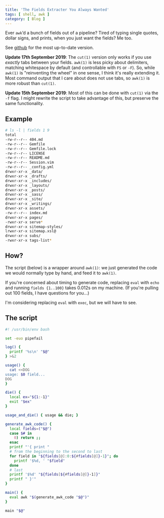 ```yaml
---
title: 'The Fields Extracter You Always Wanted'
tags: [ shell, awk ]
category: [ Blog ]
---
```


Ever `awk`’d a bunch of fields out of a pipeline? Tired of typing single quotes,
dollar signs, and prints, when you just want the fields? Me too.

See [github](https://github.com/benknoble/Dotfiles/blob/master/links/bin/fields)
for the most up-to-date version.

**Update 17th September 2019**: The `cut(1)` version only works if you use
*exactly* tabs between your fields. `awk(1)` is less picky about delimiters,
matching whitespace by default (and controllable with `FS` or `-F`). So, while
`awk(1)` is "reinventing the wheel" in one sense, I think it's really extending
it. Most command output that I care about does not use tabs, so `awk(1)` is more
robust than `cut(1)`.

**Update 15th September 2019**: Most of this can be done with `cut(1)` via the
`-f` flag. I might rewrite the script to take advantage of this, but preserve
the same functionality.

## Example

```bash
# ls -l | fields 1 9
total
-rw-r--r-- 404.md
-rw-r--r-- Gemfile
-rw-r--r-- Gemfile.lock
-rw-r--r-- LICENSE
-rw-r--r-- README.md
-rw-r--r-- Session.vim
-rw-r--r-- _config.yml
drwxr-xr-x _data/
drwxr-xr-x _drafts/
drwxr-xr-x _includes/
drwxr-xr-x _layouts/
drwxr-xr-x _posts/
drwxr-xr-x _sass/
drwxr-xr-x _site/
drwxr-xr-x _writings/
drwxr-xr-x assets/
-rw-r--r-- index.md
drwxr-xr-x pages/
-rwxr-xr-x serve*
drwxr-xr-x sitemap-styles/
lrwxr-xr-x sitemap.xsl@
drwxr-xr-x subs/
-rwxr-xr-x tags-list*
```

## How?

The script (below) is a wrapper around `awk(1)`: we just generated the code we
would normally type by hand, and feed it to `awk(1)`.

If you're concerned about timing to generate code, replacing `eval` with `echo`
and running `fields {1..100}` takes 0.012s on my machine. (If you're pulling out
100 fields, I have questions for you…)

I'm considering replacing `eval` with `exec`, but we will have to see.

## The script

```bash
#! /usr/bin/env bash

set -euo pipefail

log() {
  printf '%s\n' "$@"
} >&2

usage() {
  cat <<DOG
usage: $0 field...
DOG
}

die() {
  local ex="${1:-1}"
  exit "$ex"
}

usage_and_die() { usage && die; }

generate_awk_code() {
  local fields=("$@")
  case $# in
    0) return ;;
  esac
  printf "'{ print "
  # from the beginning to the second to last
  for field in "${fields[@]:0:${#fields[@]}-1}"; do
    printf '$%d, ' "$field"
  done
  # last
  printf '$%d' "${fields[${#fields[@]}-1]}"
  printf " }'"
}

main() {
  eval awk "$(generate_awk_code "$@")"
}

main "$@"
```
